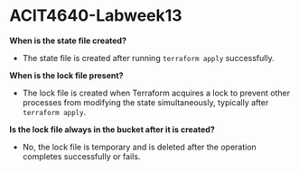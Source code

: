 # ACIT4640-Labweek13

**When is the state file created?**  
- The state file is created after running `terraform apply` successfully.

**When is the lock file present?**  
- The lock file is created when Terraform acquires a lock to prevent other processes from modifying the state simultaneously, typically after `terraform apply`.

**Is the lock file always in the bucket after it is created?**  
- No, the lock file is temporary and is deleted after the operation completes successfully or fails.

